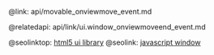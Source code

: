 @link:  api/movable_onviewmove_event.md 

@relatedapi: 
	api/link/ui.window_onviewmoveend_event.md

@seolinktop: [html5 ui library](https://webix.com)
@seolink: [javascript window](https://webix.com/widget/window/)